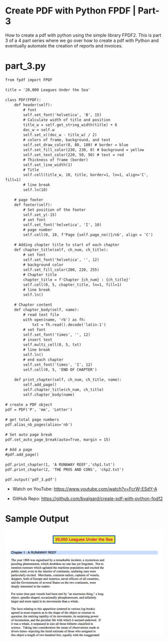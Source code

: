 # Create PDF with Python FPDF | Part-3

How to create a pdf with python using the simple library FPDF2. This is part 3 of a 4 part series where we go over how to create a pdf with Python and eventually automate the creation of reports and invoices. 



part_3.py
========================================================
```Python3
from fpdf import FPDF

title = '20,000 Leagues Under the Sea'

class PDF(FPDF):
    def header(self):
        # font
        self.set_font('helvetica', 'B', 15)
        # Calculate width of title and position
        title_w = self.get_string_width(title) + 6
        doc_w = self.w
        self.set_x((doc_w - title_w) / 2)
        # colors of frame, background, and text
        self.set_draw_color(0, 80, 180) # border = blue
        self.set_fill_color(230, 230, 0) # background = yellow
        self.set_text_color(220, 50, 50) # text = red
        # Thickness of frame (border)
        self.set_line_width(1)
        # Title
        self.cell(title_w, 10, title, border=1, ln=1, align='C', fill=1)
        # line break
        self.ln(10)

    # page footer
    def footer(self):
        # Set position of the footer
        self.set_y(-15)
        # set font
        self.set_font('helvetica', 'I', 10)
        # page number
        self.cell(0, 10, f'Page {self.page_no()}/nb', align = 'C')

    # Adding chapter title to start of each chapter
    def chapter_title(self, ch_num, ch_title):
        # set font
        self.set_font('helvetica', '', 12)
        # background color
        self.set_fill_color(200, 220, 255)
        # Chapter title
        chapter_title = f'Chapter {ch_num} : {ch_title}'
        self.cell(0, 5, chapter_title, ln=1, fill=1)
        # line break
        self.ln()

    # Chapter content
    def chapter_body(self, name):
        # read text file
        with open(name, 'rb') as fh:
            txt = fh.read().decode('latin-1')
        # set font
        self.set_font('times', '', 12)
        # insert text
        self.multi_cell(0, 5, txt)
        # line break
        self.ln()
        # end each chapter
        self.set_font('times', 'I', 12)
        self.cell(0, 5, 'END OF CHAPTER')

    def print_chapter(self, ch_num, ch_title, name):
        self.add_page()
        self.chapter_title(ch_num, ch_title)
        self.chapter_body(name)

# create a PDF object
pdf = PDF('P', 'mm', 'Letter')

# get total page numbers
pdf.alias_nb_pages(alias='nb')

# Set auto page break
pdf.set_auto_page_break(auto=True, margin = 15)

# Add a page
#pdf.add_page()

pdf.print_chapter(1, 'A RUNAWAY REEF','chp1.txt')
pdf.print_chapter(2, 'THE PROS AND CONS', 'chp2.txt')

pdf.output('pdf_3.pdf')

```

* Watch on YouTube:
https://www.youtube.com/watch?v=FcrW-ESdY-A

* GitHub Repo:
https://github.com/bvalgard/create-pdf-with-python-fpdf2

Sample Output
========================================================
![Sample output Create PDF with Python FPDF | Part-3](https://github.com/nihathalici/Create-PDF-with-Python-FPDF/blob/main/Part-3/part_3.png)


